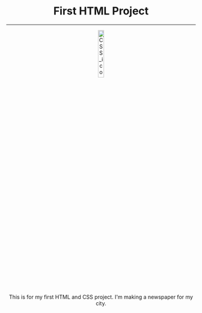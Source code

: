 <div align="center">
  <h1>First HTML Project</h1>
</div>
<hr>
<div align="center">
  <img width="18%" src="https://user-images.githubusercontent.com/30186107/29488525-f55a69d0-84da-11e7-8a39-5476f663b5eb.png" alt="CSS_icon">
</div>
<div align="center">
  This is for my first HTML and CSS project. I'm making a newspaper for my city.
</div>
